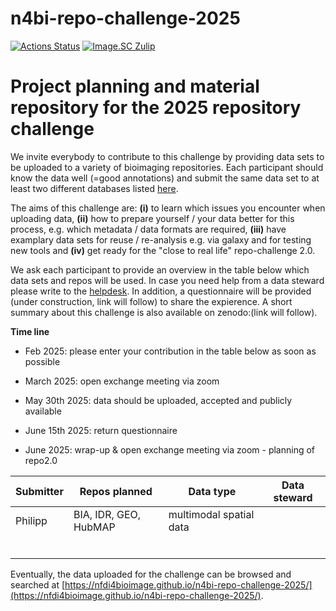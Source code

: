 # n4bi-repo-challenge-2025

[![Actions Status][actions-badge]][actions-link]
[![Image.SC Zulip][zulip-badge]][zulip-link]

<!-- SPHINX-START -->

<!-- prettier-ignore-start -->
[actions-badge]:            https://github.com/nfdi4bioimage/n4bi-repo-challenge-2025/workflows/CI/badge.svg
[actions-link]:             https://github.com/nfdi4bioimage/n4bi-repo-challenge-2025/actions
[github-discussions-badge]: https://img.shields.io/static/v1?label=Discussions&message=Ask&color=blue&logo=github
[github-discussions-link]:  https://github.com/nfdi4bioimage/n4bi-repo-challenge-2025/discussions
[zulip-badge]:              https://img.shields.io/badge/zulip-join_chat-brightgreen.svg
[zulip-link]:               https://imagesc.zulipchat.com/#narrow/stream/328251-NGFF

<!-- prettier-ignore-end -->

# Project planning and material repository for the 2025 repository challenge 

We invite everybody to contribute to this challenge by providing data sets to be uploaded to a variety of bioimaging repositories. Each participant should know the data well (=good annotations) and submit the same data set to at least two different databases listed [here](https://fairsharing.org/search?q=imaging&isRecommended=true&page=1).

The aims of this challenge are: **(i)** to learn which issues you encounter when uploading data, **(ii)** how to prepare yourself / your data better for this process, e.g. which metadata / data formats are required, **(iii)** have examplary data sets for reuse / re-analysis e.g. via galaxy and for testing new tools and **(iv)** get ready for the "close to real life" repo-challenge 2.0. 

We ask each participant to provide an overview in the table below which data sets and repos will be used. In case you need help from a data steward please write to the [helpdesk](https://nfdi4bioimage.de/help-desk/). In addition, a questionnaire will be provided (under construction, link will follow) to share the expierence. A short summary about this challenge is also available on zenodo:(link will follow). 

**Time line**

+ Feb 2025: please enter your contribution in the table below as soon as possible

+ March 2025: open exchange meeting via zoom

+ May 30th 2025: data should be uploaded, accepted and publicly available

+ June 15th 2025: return questionnaire

+ June 2025: wrap-up & open exchange meeting via zoom - planning of repo2.0

| Submitter     | Repos planned |  Data type | Data steward | 
| ------------- | ------------- | ------------- |------------- |
|  Philipp  | BIA, IDR, GEO, HubMAP   |multimodal spatial data||
|    |    |    |
|    |    |    |
|    |    |    |
|    |    |    |
|    |    |    |
|    |    |    |

Eventually, the data uploaded for the challenge can be browsed and searched at
[https://nfdi4bioimage.github.io/n4bi-repo-challenge-2025/](https://nfdi4bioimage.github.io/n4bi-repo-challenge-2025/).
